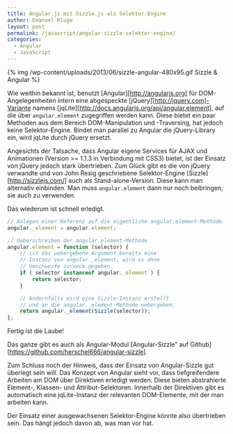 ```yaml
---
title: Angular.js mit Sizzle.js als Selektor-Engine
author: Emanuel Kluge
layout: post
permalink: /javascript/angular-sizzle-selektor-engine/
categories:
  - Angular
  - JavaScript
---
```


{% img /wp-content/uploads/2013/06/sizzle-angular-480x95.gif Sizzle & Angular %}

Wie weithin bekannt ist, benutzt [Angular][http://angularjs.org] für DOM-Angelegenheiten intern eine abgespeckte [jQuery][http://jquery.com]-Variante namens [jqLite][http://docs.angularjs.org/api/angular.element], auf die über `angular.element` zugegriffen werden kann. Diese bietet ein paar Methoden aus dem Bereich DOM-Manipulation und -Traversing, hat jedoch keine Selektor-Engine. Bindet man parallel zu Angular die jQuery-Library ein, wird jqLite durch jQuery ersetzt.

Angesichts der Tatsache, dass Angular eigene Services für AJAX und Animationen (Version >= 1.1.3 in Verbindung mit CSS3) bietet, ist der Einsatz von jQuery jedoch stark übertrieben. Zum Glück gibt es die von jQuery verwandte und von John Resig geschriebene Selektor-Engine [Sizzle][http://sizzlejs.com/] auch als Stand-alone-Version. Diese kann man alternativ einbinden. Man muss `angular.element` dann nur noch beibringen, sie auch zu verwenden.

Das wiederum ist schnell erledigt.

```javascript
// Anlegen einer Referenz auf die eigentliche angular.element-Methode
angular._element = angular.element;

// Ueberschreiben der angular.element-Methode
angular.element = function (selector) {
    // ist das uebergebene Argument bereits eine
    // Instanz von angular._element, wird es ohne
    // Umschweife zurueck gegeben.
    if ( selector instanceof angular._element ) {
        return selector;
    }

    // Andernfalls wird eine Sizzle-Instanz erstellt
    // und an die angular._element-Methode uebergeben.
    return angular._element(Sizzle(selector));
};
```

Fertig ist die Laube!

Das ganze gibt es auch als Angular-Modul [Angular-Sizzle" auf Github][https://github.com/herschel666/angular-sizzle].

Zum Schluss noch der Hinweis, dass der Einsatz von Angular-Sizzle gut überlegt sein will. Das Konzept von Angular sieht vor, dass tiefgreifendere Arbeiten am DOM über Direktiven erledigt werden. Diese bieten abstrahierte Element-, Klassen- und Attribut-Selektoren. Innerhalb der Direktiven gibt es automatisch eine jqLite-Instanz der relevanten DOM-Elemente, mit der man arbeiten kann.

Der Einsatz einer ausgewachsenen Selektor-Engine könnte also übertrieben sein. Das hängt jedoch davon ab, was man vor hat.
